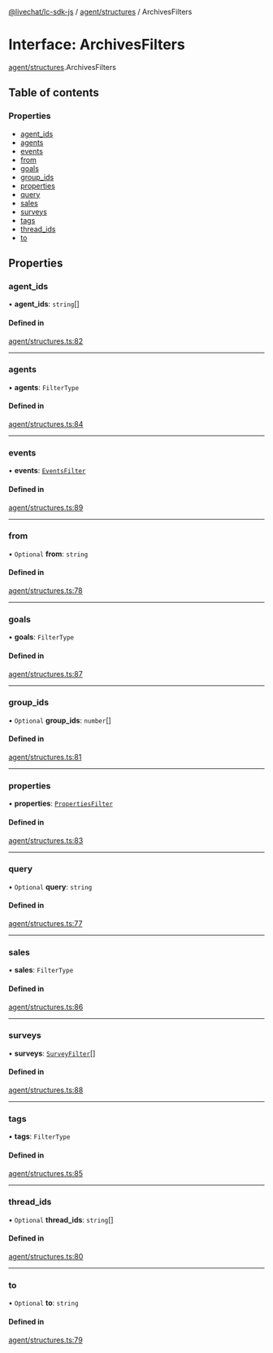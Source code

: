 [@livechat/lc-sdk-js](../README.md) / [agent/structures](../modules/agent_structures.md) / ArchivesFilters

# Interface: ArchivesFilters

[agent/structures](../modules/agent_structures.md).ArchivesFilters

## Table of contents

### Properties

- [agent\_ids](agent_structures.ArchivesFilters.md#agent_ids)
- [agents](agent_structures.ArchivesFilters.md#agents)
- [events](agent_structures.ArchivesFilters.md#events)
- [from](agent_structures.ArchivesFilters.md#from)
- [goals](agent_structures.ArchivesFilters.md#goals)
- [group\_ids](agent_structures.ArchivesFilters.md#group_ids)
- [properties](agent_structures.ArchivesFilters.md#properties)
- [query](agent_structures.ArchivesFilters.md#query)
- [sales](agent_structures.ArchivesFilters.md#sales)
- [surveys](agent_structures.ArchivesFilters.md#surveys)
- [tags](agent_structures.ArchivesFilters.md#tags)
- [thread\_ids](agent_structures.ArchivesFilters.md#thread_ids)
- [to](agent_structures.ArchivesFilters.md#to)

## Properties

### agent\_ids

• **agent\_ids**: `string`[]

#### Defined in

[agent/structures.ts:82](https://github.com/livechat/lc-sdk-js/blob/951da85/src/agent/structures.ts#L82)

___

### agents

• **agents**: `FilterType`

#### Defined in

[agent/structures.ts:84](https://github.com/livechat/lc-sdk-js/blob/951da85/src/agent/structures.ts#L84)

___

### events

• **events**: [`EventsFilter`](agent_structures.EventsFilter.md)

#### Defined in

[agent/structures.ts:89](https://github.com/livechat/lc-sdk-js/blob/951da85/src/agent/structures.ts#L89)

___

### from

• `Optional` **from**: `string`

#### Defined in

[agent/structures.ts:78](https://github.com/livechat/lc-sdk-js/blob/951da85/src/agent/structures.ts#L78)

___

### goals

• **goals**: `FilterType`

#### Defined in

[agent/structures.ts:87](https://github.com/livechat/lc-sdk-js/blob/951da85/src/agent/structures.ts#L87)

___

### group\_ids

• `Optional` **group\_ids**: `number`[]

#### Defined in

[agent/structures.ts:81](https://github.com/livechat/lc-sdk-js/blob/951da85/src/agent/structures.ts#L81)

___

### properties

• **properties**: [`PropertiesFilter`](agent_structures.PropertiesFilter.md)

#### Defined in

[agent/structures.ts:83](https://github.com/livechat/lc-sdk-js/blob/951da85/src/agent/structures.ts#L83)

___

### query

• `Optional` **query**: `string`

#### Defined in

[agent/structures.ts:77](https://github.com/livechat/lc-sdk-js/blob/951da85/src/agent/structures.ts#L77)

___

### sales

• **sales**: `FilterType`

#### Defined in

[agent/structures.ts:86](https://github.com/livechat/lc-sdk-js/blob/951da85/src/agent/structures.ts#L86)

___

### surveys

• **surveys**: [`SurveyFilter`](agent_structures.SurveyFilter.md)[]

#### Defined in

[agent/structures.ts:88](https://github.com/livechat/lc-sdk-js/blob/951da85/src/agent/structures.ts#L88)

___

### tags

• **tags**: `FilterType`

#### Defined in

[agent/structures.ts:85](https://github.com/livechat/lc-sdk-js/blob/951da85/src/agent/structures.ts#L85)

___

### thread\_ids

• `Optional` **thread\_ids**: `string`[]

#### Defined in

[agent/structures.ts:80](https://github.com/livechat/lc-sdk-js/blob/951da85/src/agent/structures.ts#L80)

___

### to

• `Optional` **to**: `string`

#### Defined in

[agent/structures.ts:79](https://github.com/livechat/lc-sdk-js/blob/951da85/src/agent/structures.ts#L79)
